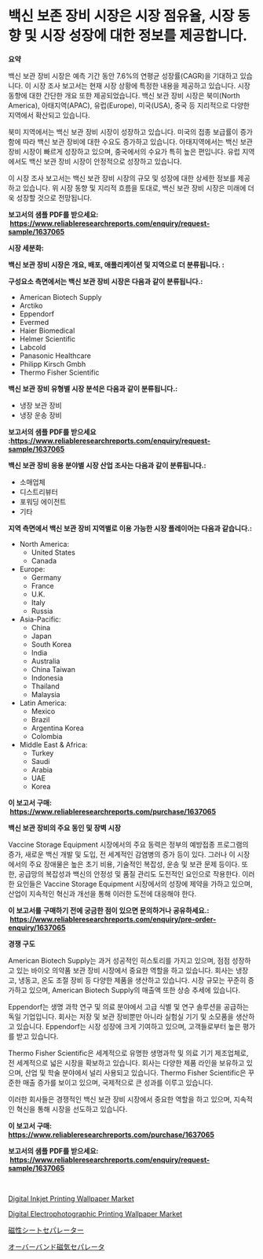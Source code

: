 <p><h1>백신 보존 장비 시장은 시장 점유율, 시장 동향 및 시장 성장에 대한 정보를 제공합니다.</h1></p><p><strong>요약</strong></p>
<p><p>백신 보관 장비 시장은 예측 기간 동안 7.6%의 연평균 성장률(CAGR)을 기대하고 있습니다. 이 시장 조사 보고서는 현재 시장 상황에 특정한 내용을 제공하고 있습니다. 시장 동향에 대한 간단한 개요 또한 제공되었습니다. 백신 보관 장비 시장은 북미(North America), 아태지역(APAC), 유럽(Europe), 미국(USA), 중국 등 지리적으로 다양한 지역에서 확산되고 있습니다.</p><p>북미 지역에서는 백신 보관 장비 시장이 성장하고 있습니다. 미국의 접종 보급률이 증가함에 따라 백신 보관 장비에 대한 수요도 증가하고 있습니다. 아태지역에서는 백신 보관 장비 시장이 빠르게 성장하고 있으며, 중국에서의 수요가 특히 높은 편입니다. 유럽 지역에서도 백신 보관 장비 시장이 안정적으로 성장하고 있습니다.</p><p>이 시장 조사 보고서는 백신 보관 장비 시장의 규모 및 성장에 대한 상세한 정보를 제공하고 있습니다. 위 시장 동향 및 지리적 흐름을 토대로, 백신 보관 장비 시장은 미래에 더욱 성장할 것으로 전망됩니다.</p></p>
<p><strong>보고서의 샘플 PDF를 받으세요: &nbsp;<a href="https://www.reliableresearchreports.com/enquiry/request-sample/1637065">https://www.reliableresearchreports.com/enquiry/request-sample/1637065</a></strong></p>
<p><strong>시장 세분화:</strong></p>
<p><strong> 백신 보관 장비 시장은 개요, 배포, 애플리케이션 및 지역으로 더 분류됩니다. :</strong></p>
<p><strong>구성요소 측면에서는 백신 보관 장비 시장은 다음과 같이 분류됩니다.:</strong></p>
<p><ul><li>American Biotech Supply</li><li>Arctiko</li><li>Eppendorf</li><li>Evermed</li><li>Haier Biomedical</li><li>Helmer Scientific</li><li>Labcold</li><li>Panasonic Healthcare</li><li>Philipp Kirsch Gmbh</li><li>Thermo Fisher Scientific</li></ul></p>
<p><strong> 백신 보관 장비 유형별 시장 분석은 다음과 같이 분류됩니다.:</strong></p>
<p><ul><li>냉장 보관 장비</li><li>냉장 운송 장비</li></ul></p>
<p><strong>보고서의 샘플 PDF를 받으세요 :<a href="https://www.reliableresearchreports.com/enquiry/request-sample/1637065">https://www.reliableresearchreports.com/enquiry/request-sample/1637065</a></strong></p>
<p><strong> 백신 보관 장비 응용 분야별 시장 산업 조사는 다음과 같이 분류됩니다.:</strong></p>
<p><ul><li>소매업체</li><li>디스트리뷰터</li><li>포워딩 에이전트</li><li>기타</li></ul></p>
<p><strong>지역 측면에서 백신 보관 장비 지역별로 이용 가능한 시장 플레이어는 다음과 같습니다.:</strong></p>
<p><ul>
    <li>
        North America:
        <ul>
            <li>United States</li>
            <li>Canada</li>
        </ul>
    </li>
    <li>
        Europe:
        <ul>
            <li>Germany</li>
            <li>France</li>
            <li>U.K.</li>
            <li>Italy</li>
            <li>Russia</li>
        </ul>
    </li>
    <li>
        Asia-Pacific:
        <ul>
            <li>China</li>
            <li>Japan</li>
            <li>South Korea</li>
            <li>India</li>
            <li>Australia</li>
            <li>China Taiwan</li>
            <li>Indonesia</li>
            <li>Thailand</li>
            <li>Malaysia</li>
        </ul>
    </li>
    <li>
        Latin America:
        <ul>
            <li>Mexico</li>
            <li>Brazil</li>
            <li>Argentina Korea</li>
            <li>Colombia</li>
        </ul>
    </li>
    <li>
        Middle East & Africa:
        <ul>
            <li>Turkey</li>
            <li>Saudi</li>
            <li>Arabia</li>
            <li>UAE</li>
            <li>Korea</li>
        </ul>
    </li>
    </ul></p>
<p><strong>이 보고서 구매: &nbsp;<a href="https://www.reliableresearchreports.com/purchase/1637065">https://www.reliableresearchreports.com/purchase/1637065</a></strong></p>
<p><strong>백신 보관 장비의 주요 동인 및 장벽 시장</strong></p>
<p><p>Vaccine Storage Equipment 시장에서의 주요 동력은 정부의 예방접종 프로그램의 증가, 새로운 백신 개발 및 도입, 전 세계적인 감염병의 증가 등이 있다. 그러나 이 시장에서의 주요 장애물은 높은 초기 비용, 기술적인 복잡성, 운송 및 보관 문제 등이다. 또한, 공급망의 복잡성과 백신의 안정성 및 품질 관리도 도전적인 요인으로 작용한다. 이러한 요인들은 Vaccine Storage Equipment 시장에서의 성장에 제약을 가하고 있으며, 산업이 지속적인 혁신과 개선을 통해 이러한 도전에 대응해야 한다.</p></p>
<p><strong>이 보고서를 구매하기 전에 궁금한 점이 있으면 문의하거나 공유하세요.: &nbsp;<a href="https://www.reliableresearchreports.com/enquiry/pre-order-enquiry/1637065">https://www.reliableresearchreports.com/enquiry/pre-order-enquiry/1637065</a></strong></p>
<p><strong>경쟁 구도</strong></p>
<p><p>American Biotech Supply는 과거 성공적인 히스토리를 가지고 있으며, 점점 성장하고 있는 바이오 의약품 보관 장비 시장에서 중요한 역할을 하고 있습니다. 회사는 냉장고, 냉동고, 온도 조절 장비 등 다양한 제품을 생산하고 있습니다. 시장 규모는 꾸준히 증가하고 있으며, American Biotech Supply의 매출액 또한 상승 추세에 있습니다.</p><p>Eppendorf는 생명 과학 연구 및 의료 분야에서 고급 식별 및 연구 솔루션을 공급하는 독일 기업입니다. 회사는 저장 및 보관 장비뿐만 아니라 실험실 기기 및 소모품을 생산하고 있습니다. Eppendorf는 시장 성장에 크게 기여하고 있으며, 고객들로부터 높은 평가를 받고 있습니다.</p><p>Thermo Fisher Scientific은 세계적으로 유명한 생명과학 및 의료 기기 제조업체로, 전 세계적으로 넓은 시장을 확보하고 있습니다. 회사는 다양한 제품 라인을 보유하고 있으며, 산업 및 학술 분야에서 널리 사용되고 있습니다. Thermo Fisher Scientific은 꾸준한 매출 증가를 보이고 있으며, 국제적으로 큰 성과를 이루고 있습니다.</p><p>이러한 회사들은 경쟁적인 백신 보관 장비 시장에서 중요한 역할을 하고 있으며, 지속적인 혁신을 통해 시장을 선도하고 있습니다.</p></p>
<p><strong>이 보고서 구매: &nbsp; <a href="https://www.reliableresearchreports.com/purchase/1637065">https://www.reliableresearchreports.com/purchase/1637065</a></strong></p>
<p><strong>보고서의 샘플 PDF를 받으세요: &nbsp;<a href="https://www.reliableresearchreports.com/enquiry/request-sample/1637065">https://www.reliableresearchreports.com/enquiry/request-sample/1637065</a></strong><strong></strong></p>
<p>&nbsp;</p>
<p><p><a href="https://github.com/josesg55/Market-Research-Report-List-2/blob/main/digital-inkjet-printing-wallpaper-market.md">Digital Inkjet Printing Wallpaper Market</a></p><p><a href="https://github.com/mancsybtousav/Market-Research-Report-List-1/blob/main/digital-electrophotographic-printing-wallpaper-market.md">Digital Electrophotographic Printing Wallpaper Market</a></p><p><a href="https://github.com/avwofrml53535/Market-Research-Report-List-1/blob/main/76427658130.md">磁性シートセパレーター</a></p><p><a href="https://github.com/RodHoppe07/Market-Research-Report-List-1/blob/main/35034838129.md">オーバーバンド磁気セパレータ</a></p></p>